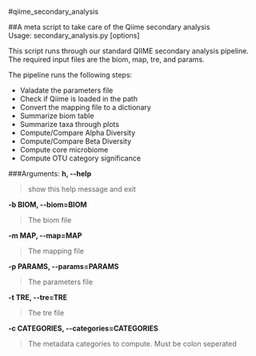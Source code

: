 #qiime_secondary_analysis  
  
##A meta script to take care of the Qiime secondary analysis  
Usage: secondary_analysis.py [options]

This script runs through our standard QIIME secondary analysis pipeline. The required input files are the biom, map, tre, and params.  

The pipeline runs the following steps:  
* Valadate the parameters file  
* Check if Qiime is loaded in the path  
* Convert the mapping file to a dictionary  
* Summarize biom table  
* Summarize taxa through plots  
* Compute/Compare Alpha Diversity  
* Compute/Compare Beta Diversity  
* Compute core microbiome  
* Compute OTU category significance  


###Arguments:
**h, --help**
>show this help message and exit  

**-b BIOM, --biom=BIOM**  
>The biom file  

**-m MAP, --map=MAP**
>The mapping file  

**-p PARAMS, --params=PARAMS**
>The parameters file  

**-t TRE, --tre=TRE**
>The tre file  

**-c CATEGORIES, --categories=CATEGORIES**
>The metadata categories to compute. Must be colon seperated  




